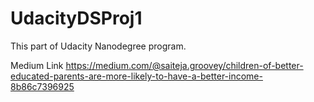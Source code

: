 # UdacityDSProj1
This part of Udacity Nanodegree program.

Medium Link
https://medium.com/@saiteja.groovey/children-of-better-educated-parents-are-more-likely-to-have-a-better-income-8b86c7396925
